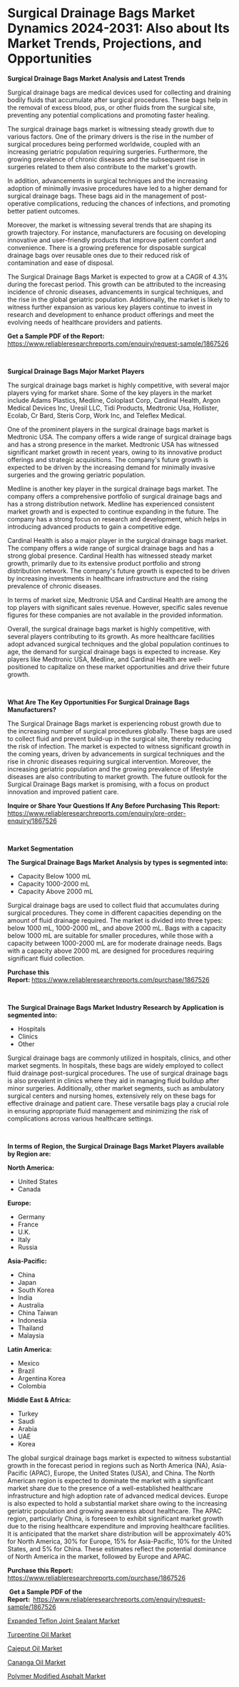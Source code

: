 <p><h1>Surgical Drainage Bags Market Dynamics 2024-2031: Also about Its Market Trends, Projections, and Opportunities</h1></p><p><strong>Surgical Drainage Bags Market Analysis and Latest Trends</strong></p>
<p><p>Surgical drainage bags are medical devices used for collecting and draining bodily fluids that accumulate after surgical procedures. These bags help in the removal of excess blood, pus, or other fluids from the surgical site, preventing any potential complications and promoting faster healing.</p><p>The surgical drainage bags market is witnessing steady growth due to various factors. One of the primary drivers is the rise in the number of surgical procedures being performed worldwide, coupled with an increasing geriatric population requiring surgeries. Furthermore, the growing prevalence of chronic diseases and the subsequent rise in surgeries related to them also contribute to the market's growth.</p><p>In addition, advancements in surgical techniques and the increasing adoption of minimally invasive procedures have led to a higher demand for surgical drainage bags. These bags aid in the management of post-operative complications, reducing the chances of infections, and promoting better patient outcomes.</p><p>Moreover, the market is witnessing several trends that are shaping its growth trajectory. For instance, manufacturers are focusing on developing innovative and user-friendly products that improve patient comfort and convenience. There is a growing preference for disposable surgical drainage bags over reusable ones due to their reduced risk of contamination and ease of disposal.</p><p>The Surgical Drainage Bags Market is expected to grow at a CAGR of 4.3% during the forecast period. This growth can be attributed to the increasing incidence of chronic diseases, advancements in surgical techniques, and the rise in the global geriatric population. Additionally, the market is likely to witness further expansion as various key players continue to invest in research and development to enhance product offerings and meet the evolving needs of healthcare providers and patients.</p></p>
<p><strong>Get a Sample PDF of the Report:&nbsp;</strong> <a href="https://www.reliableresearchreports.com/enquiry/request-sample/1867526">https://www.reliableresearchreports.com/enquiry/request-sample/1867526</a></p>
<p>&nbsp;</p>
<p><strong>Surgical Drainage Bags Major Market Players</strong></p>
<p><p>The surgical drainage bags market is highly competitive, with several major players vying for market share. Some of the key players in the market include Adams Plastics, Medline, Coloplast Corp, Cardinal Health, Argon Medical Devices Inc, Uresil LLC, Tidi Products, Medtronic Usa, Hollister, Ecolab, Cr Bard, Steris Corp, Work Inc, and Teleflex Medical.</p><p>One of the prominent players in the surgical drainage bags market is Medtronic USA. The company offers a wide range of surgical drainage bags and has a strong presence in the market. Medtronic USA has witnessed significant market growth in recent years, owing to its innovative product offerings and strategic acquisitions. The company's future growth is expected to be driven by the increasing demand for minimally invasive surgeries and the growing geriatric population.</p><p>Medline is another key player in the surgical drainage bags market. The company offers a comprehensive portfolio of surgical drainage bags and has a strong distribution network. Medline has experienced consistent market growth and is expected to continue expanding in the future. The company has a strong focus on research and development, which helps in introducing advanced products to gain a competitive edge.</p><p>Cardinal Health is also a major player in the surgical drainage bags market. The company offers a wide range of surgical drainage bags and has a strong global presence. Cardinal Health has witnessed steady market growth, primarily due to its extensive product portfolio and strong distribution network. The company's future growth is expected to be driven by increasing investments in healthcare infrastructure and the rising prevalence of chronic diseases.</p><p>In terms of market size, Medtronic USA and Cardinal Health are among the top players with significant sales revenue. However, specific sales revenue figures for these companies are not available in the provided information.</p><p>Overall, the surgical drainage bags market is highly competitive, with several players contributing to its growth. As more healthcare facilities adopt advanced surgical techniques and the global population continues to age, the demand for surgical drainage bags is expected to increase. Key players like Medtronic USA, Medline, and Cardinal Health are well-positioned to capitalize on these market opportunities and drive their future growth.</p></p>
<p>&nbsp;</p>
<p><strong>What Are The Key Opportunities For Surgical Drainage Bags Manufacturers?</strong></p>
<p><p>The Surgical Drainage Bags market is experiencing robust growth due to the increasing number of surgical procedures globally. These bags are used to collect fluid and prevent build-up in the surgical site, thereby reducing the risk of infection. The market is expected to witness significant growth in the coming years, driven by advancements in surgical techniques and the rise in chronic diseases requiring surgical intervention. Moreover, the increasing geriatric population and the growing prevalence of lifestyle diseases are also contributing to market growth. The future outlook for the Surgical Drainage Bags market is promising, with a focus on product innovation and improved patient care.</p></p>
<p><strong>Inquire or Share Your Questions If Any Before Purchasing This Report:</strong> <a href="https://www.reliableresearchreports.com/enquiry/pre-order-enquiry/1867526">https://www.reliableresearchreports.com/enquiry/pre-order-enquiry/1867526</a></p>
<p>&nbsp;</p>
<p><strong>Market Segmentation</strong></p>
<p><strong>The Surgical Drainage Bags Market Analysis by types is segmented into:</strong></p>
<p><ul><li>Capacity Below 1000 mL</li><li>Capacity 1000-2000 mL</li><li>Capacity Above 2000 mL</li></ul></p>
<p><p>Surgical drainage bags are used to collect fluid that accumulates during surgical procedures. They come in different capacities depending on the amount of fluid drainage required. The market is divided into three types: below 1000 mL, 1000-2000 mL, and above 2000 mL. Bags with a capacity below 1000 mL are suitable for smaller procedures, while those with a capacity between 1000-2000 mL are for moderate drainage needs. Bags with a capacity above 2000 mL are designed for procedures requiring significant fluid collection.</p></p>
<p><strong>Purchase this Report:&nbsp;</strong><a href="https://www.reliableresearchreports.com/purchase/1867526">https://www.reliableresearchreports.com/purchase/1867526</a></p>
<p>&nbsp;</p>
<p><strong>The Surgical Drainage Bags Market Industry Research by Application is segmented into:</strong></p>
<p><ul><li>Hospitals</li><li>Clinics</li><li>Other</li></ul></p>
<p><p>Surgical drainage bags are commonly utilized in hospitals, clinics, and other market segments. In hospitals, these bags are widely employed to collect fluid drainage post-surgical procedures. The use of surgical drainage bags is also prevalent in clinics where they aid in managing fluid buildup after minor surgeries. Additionally, other market segments, such as ambulatory surgical centers and nursing homes, extensively rely on these bags for effective drainage and patient care. These versatile bags play a crucial role in ensuring appropriate fluid management and minimizing the risk of complications across various healthcare settings.</p></p>
<p>&nbsp;</p>
<p><strong>In terms of Region, the Surgical Drainage Bags Market Players available by Region are:</strong></p>
<p>
    <p> <strong> North America: </strong>
        <ul>
            <li>United States</li>
            <li>Canada</li>
        </ul>
        </p> 
    <p> <strong> Europe: </strong>
        <ul>
            <li>Germany</li>
            <li>France</li>
            <li>U.K.</li>
            <li>Italy</li>
            <li>Russia</li>
        </ul>
        </p> 
    <p> <strong> Asia-Pacific: </strong>
        <ul>
            <li>China</li>
            <li>Japan</li>
            <li>South Korea</li>
            <li>India</li>
            <li>Australia</li>
            <li>China Taiwan</li>
            <li>Indonesia</li>
            <li>Thailand</li>
            <li>Malaysia</li>
        </ul>
        </p> 
    <p> <strong> Latin America: </strong>
        <ul>
            <li>Mexico</li>
            <li>Brazil</li>
            <li>Argentina Korea</li>
            <li>Colombia</li>
        </ul>
        </p> 
    <p> <strong> Middle East & Africa: </strong>
        <ul>
            <li>Turkey</li>
            <li>Saudi</li>
            <li>Arabia</li>
            <li>UAE</li>
            <li>Korea</li>
        </ul>
    </p>
    </p>
<p><p>The global surgical drainage bags market is expected to witness substantial growth in the forecast period in regions such as North America (NA), Asia-Pacific (APAC), Europe, the United States (USA), and China. The North American region is expected to dominate the market with a significant market share due to the presence of a well-established healthcare infrastructure and high adoption rate of advanced medical devices. Europe is also expected to hold a substantial market share owing to the increasing geriatric population and growing awareness about healthcare. The APAC region, particularly China, is foreseen to exhibit significant market growth due to the rising healthcare expenditure and improving healthcare facilities. It is anticipated that the market share distribution will be approximately 40% for North America, 30% for Europe, 15% for Asia-Pacific, 10% for the United States, and 5% for China. These estimates reflect the potential dominance of North America in the market, followed by Europe and APAC.</p></p>
<p><strong>Purchase this Report: </strong><a href="https://www.reliableresearchreports.com/purchase/1867526">https://www.reliableresearchreports.com/purchase/1867526</a></p>
<p>&nbsp;<strong>Get a Sample PDF of the Report:&nbsp;&nbsp;</strong><a href="https://www.reliableresearchreports.com/enquiry/request-sample/1867526">https://www.reliableresearchreports.com/enquiry/request-sample/1867526</a></p>
<p><strong></strong></p>
<p><p><a href="https://medium.com/@smriti.reportprime/expanded-teflon-joint-sealant-market-insights-into-market-cagr-market-trends-and-growth-abe79734df69">Expanded Teflon Joint Sealant Market</a></p><p><a href="https://medium.com/@eloisadavis18/turpentine-oil-market-the-key-to-successful-business-strategy-forecast-till-2031-5af37cf006e4">Turpentine Oil Market</a></p><p><a href="https://medium.com/@eloisadavis18/cajeput-oil-market-insight-market-trends-growth-forecasted-from-2024-to-2031-d289994d7099">Cajeput Oil Market</a></p><p><a href="https://medium.com/p/4eac2336b9be/edit">Cananga Oil Market</a></p><p><a href="https://medium.com/@smriti.reportprime/polymer-modified-asphalt-market-report-reveals-the-latest-trends-and-growth-opportunities-of-this-75a1011c43a3">Polymer Modified Asphalt Market</a></p></p>